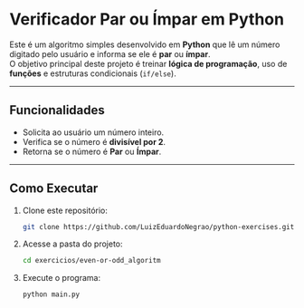 # Verificador Par ou Ímpar em Python

Este é um algoritmo simples desenvolvido em **Python** que lê um número digitado pelo usuário e informa se ele é **par** ou **ímpar**.  
O objetivo principal deste projeto é treinar **lógica de programação**, uso de **funções** e estruturas condicionais (`if/else`).

---

## Funcionalidades
- Solicita ao usuário um número inteiro.
- Verifica se o número é **divisível por 2**.
- Retorna se o número é **Par** ou **Ímpar**.

---

## Como Executar

1. Clone este repositório:
   ```bash
   git clone https://github.com/LuizEduardoNegrao/python-exercises.git
2. Acesse a pasta do projeto:
   ```bash
   cd exercicios/even-or-odd_algoritm
   
3. Execute o programa:
   ```bash
   python main.py
